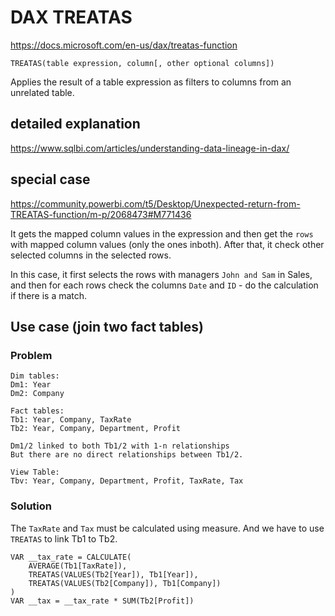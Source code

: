 # DAX TREATAS

https://docs.microsoft.com/en-us/dax/treatas-function

`TREATAS(table expression, column[, other optional columns])`

Applies the result of a table expression as filters to columns from an unrelated table.

## detailed explanation
https://www.sqlbi.com/articles/understanding-data-lineage-in-dax/

## special case
https://community.powerbi.com/t5/Desktop/Unexpected-return-from-TREATAS-function/m-p/2068473#M771436

It gets the mapped column values in the expression and then get the `rows` with mapped column values (only the ones inboth). After that, it check other selected columns in the selected rows.

In this case, it first selects the rows with managers `John and Sam` in Sales, and then for each rows check the columns `Date` and `ID` - do the calculation if there is a match.  

## Use case (join two fact tables)
### Problem
```
Dim tables:
Dm1: Year
Dm2: Company

Fact tables:
Tb1: Year, Company, TaxRate
Tb2: Year, Company, Department, Profit

Dm1/2 linked to both Tb1/2 with 1-n relationships
But there are no direct relationships between Tb1/2.

View Table:
Tbv: Year, Company, Department, Profit, TaxRate, Tax
```

### Solution
The `TaxRate` and `Tax` must be calculated using measure. And we have to use `TREATAS` to link Tb1 to Tb2.
```
VAR __tax_rate = CALCULATE(
    AVERAGE(Tb1[TaxRate]),
    TREATAS(VALUES(Tb2[Year]), Tb1[Year]),
    TREATAS(VALUES(Tb2[Company]), Tb1[Company])
)
VAR __tax = __tax_rate * SUM(Tb2[Profit])
```
